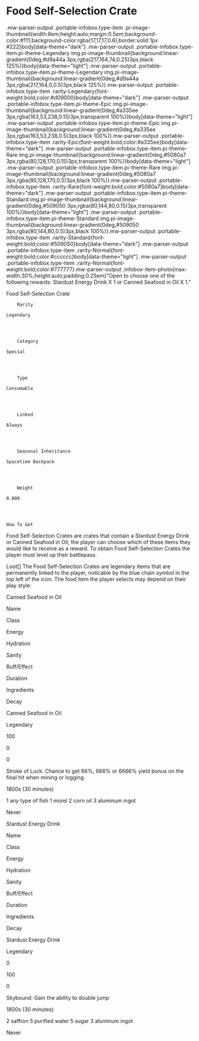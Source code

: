 # Food Self-Selection Crate

.mw-parser-output .portable-infobox.type-item .pi-image-thumbnail{width:8em;height:auto;margin:0.5em;background-color:#111;background-color:rgba(17,17,17,0.6);border:solid 1px #222}body[data-theme="dark"] .mw-parser-output .portable-infobox.type-item.pi-theme-Legendary img.pi-image-thumbnail{background:linear-gradient(0deg,#d9a44a 3px,rgba(217,164,74,0.25)3px,black 125%)}body[data-theme="light"] .mw-parser-output .portable-infobox.type-item.pi-theme-Legendary img.pi-image-thumbnail{background:linear-gradient(0deg,#d9a44a 3px,rgba(217,164,0,0.5)3px,black 125%)}.mw-parser-output .portable-infobox.type-item .rarity-Legendary{font-weight:bold;color:#d09000}body[data-theme="dark"] .mw-parser-output .portable-infobox.type-item.pi-theme-Epic img.pi-image-thumbnail{background:linear-gradient(0deg,#a335ee 3px,rgba(163,53,238,0.15)3px,transparent 100%)}body[data-theme="light"] .mw-parser-output .portable-infobox.type-item.pi-theme-Epic img.pi-image-thumbnail{background:linear-gradient(0deg,#a335ee 3px,rgba(163,53,238,0.5)3px,black 100%)}.mw-parser-output .portable-infobox.type-item .rarity-Epic{font-weight:bold;color:#a335ee}body[data-theme="dark"] .mw-parser-output .portable-infobox.type-item.pi-theme-Rare img.pi-image-thumbnail{background:linear-gradient(0deg,#5080a7 3px,rgba(80,128,170,0.15)3px,transparent 100%)}body[data-theme="light"] .mw-parser-output .portable-infobox.type-item.pi-theme-Rare img.pi-image-thumbnail{background:linear-gradient(0deg,#5080a7 3px,rgba(80,128,170,0.5)3px,black 100%)}.mw-parser-output .portable-infobox.type-item .rarity-Rare{font-weight:bold;color:#5080a7}body[data-theme="dark"] .mw-parser-output .portable-infobox.type-item.pi-theme-Standard img.pi-image-thumbnail{background:linear-gradient(0deg,#509050 3px,rgba(80,144,80,0.15)3px,transparent 100%)}body[data-theme="light"] .mw-parser-output .portable-infobox.type-item.pi-theme-Standard img.pi-image-thumbnail{background:linear-gradient(0deg,#509050 3px,rgba(80,144,80,0.5)3px,black 100%)}.mw-parser-output .portable-infobox.type-item .rarity-Standard{font-weight:bold;color:#509050}body[data-theme="dark"] .mw-parser-output .portable-infobox.type-item .rarity-Normal{font-weight:bold;color:#cccccc}body[data-theme="light"] .mw-parser-output .portable-infobox.type-item .rarity-Normal{font-weight:bold;color:#777777}.mw-parser-output .infobox-item-photo{max-width:30%;height:auto;padding:0.25em}"Open to choose one of the following rewards: Stardust Energy Drink X 1 or Canned Seafood in Oil X 1."

Food Self-Selection Crate


	
		
		
	
	


	

	
		Rarity
	
	Legendary



	
		Category
	
	Special



	
		Type
	
	Consumable



	
		Linked
	
	Always



	
		Seasonal Inheritance
	
	Spacetime Backpack



	
		Weight
	
	0.000




	How To Get


	
		    





Food Self-Selection Crates are crates that contain a Stardust Energy Drink or Canned Seafood in Oil, the player can choose which of these items they would like to receive as a reward. To obtain Food Self-Selection Crates the player must level up their battlepass.

Loot[]
The Food Self-Selection Crates are legendary items that are permanently linked to the player, noticable by the blue chain symbol in the top left of the icon. The food item the player selects may depend on their play style:


Canned Seafood in Oil


Name

Class

Energy

Hydration

Sanity

Buff/Effect

Duration

Ingredients

Decay


Canned Seafood in Oil

Legendary

100

0

0

Stroke of Luck:  Chance to get 66%, 666% or 6666% yield bonus on the final hit when mining or  logging.

1800s (30  minutes)


1 any type of fish
1 morel
2 corn oil
3 aluminum ingot

Never


Stardust Energy Drink


Name

Class

Energy

Hydration

Sanity

Buff/Effect

Duration

Ingredients

Decay


Stardust Energy Drink

Legendary

0

100

0

Skybound:  Gain the ability to double jump

1800s  (30 minutes)


2 saffron
5 purified water
5 sugar
3 aluminum ingot

Never

